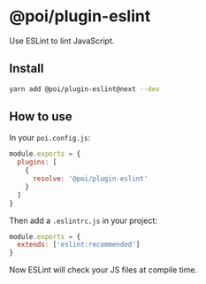 # @poi/plugin-eslint

Use ESLint to lint JavaScript.

## Install

```bash
yarn add @poi/plugin-eslint@next --dev
```

## How to use

In your `poi.config.js`:

```js
module.exports = {
  plugins: [
    {
      resolve: '@poi/plugin-eslint'
    }
  ]
}
```

Then add a `.eslintrc.js` in your project:

```js
module.exports = {
  extends: ['eslint:recommended']
}
```

Now ESLint will check your JS files at compile time.
